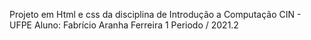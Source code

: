 Projeto em Html e css da disciplina de Introdução a Computação
CIN - UFPE
Aluno: Fabrício Aranha Ferreira
1 Periodo / 2021.2
